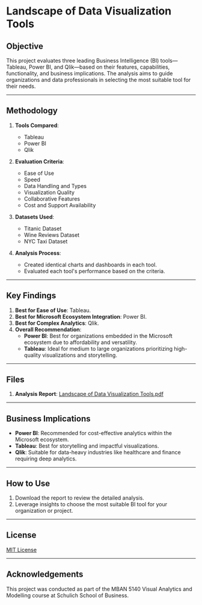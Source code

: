 # Landscape of Data Visualization Tools

## Objective
This project evaluates three leading Business Intelligence (BI) tools—Tableau, Power BI, and Qlik—based on their features, capabilities, functionality, and business implications. The analysis aims to guide organizations and data professionals in selecting the most suitable tool for their needs.

---

## Methodology
1. **Tools Compared**:
   - Tableau
   - Power BI
   - Qlik

2. **Evaluation Criteria**:
   - Ease of Use
   - Speed
   - Data Handling and Types
   - Visualization Quality
   - Collaborative Features
   - Cost and Support Availability

3. **Datasets Used**:
   - Titanic Dataset
   - Wine Reviews Dataset
   - NYC Taxi Dataset

4. **Analysis Process**:
   - Created identical charts and dashboards in each tool.
   - Evaluated each tool's performance based on the criteria.

---

## Key Findings
1. **Best for Ease of Use**: Tableau.
2. **Best for Microsoft Ecosystem Integration**: Power BI.
3. **Best for Complex Analytics**: Qlik.
4. **Overall Recommendation**:
   - **Power BI**: Best for organizations embedded in the Microsoft ecosystem due to affordability and versatility.
   - **Tableau**: Ideal for medium to large organizations prioritizing high-quality visualizations and storytelling.

---

## Files
1. **Analysis Report**: [Landscape of Data Visualization Tools.pdf](./Landscape%20of%20Data%20Visualization%20Tools.pdf)

---

## Business Implications
- **Power BI**: Recommended for cost-effective analytics within the Microsoft ecosystem.
- **Tableau**: Best for storytelling and impactful visualizations.
- **Qlik**: Suitable for data-heavy industries like healthcare and finance requiring deep analytics.

---

## How to Use
1. Download the report to review the detailed analysis.
2. Leverage insights to choose the most suitable BI tool for your organization or project.

---

## License
[MIT License](./LICENSE)

---

## Acknowledgements
This project was conducted as part of the MBAN 5140 Visual Analytics and Modelling course at Schulich School of Business.

